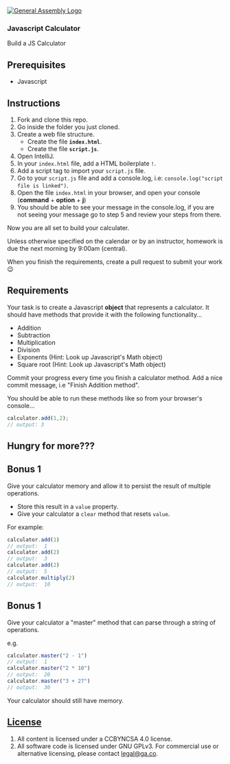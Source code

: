 [![General Assembly Logo](https://camo.githubusercontent.com/1a91b05b8f4d44b5bbfb83abac2b0996d8e26c92/687474703a2f2f692e696d6775722e636f6d2f6b6538555354712e706e67)](https://generalassemb.ly/education/web-development-immersive)

### Javascript Calculator

Build a JS Calculator

## Prerequisites

-   Javascript

## Instructions

1.  Fork and clone this repo.
1.  Go inside the folder you just cloned.
1.  Create a web file structure.
    * Create the file **`index.html`**.
    * Create the file **`script.js`**.
1.  Open IntelliJ.
1.  In your `index.html` file, add a HTML boilerplate `!`.
1.  Add a script tag to import your `script.js` file.
1.  Go to your `script.js` file and add a console.log, i.e: `console.log("script file is linked")`.
1.  Open the file `index.html` in your browser, and open your console (**command** + **option** + **j**)
1.  You should be able to see your message in the console.log, if you are not seeing your message go to step 5 and review your steps from there. 

Now you are all set to build your calculater.


Unless otherwise specified on the calendar or by an instructor, homework is due the next morning by 9:00am (central).

When you finish the requirements, create a pull request to submit your work :wink:

## Requirements

Your task is to create a Javascript **object** that represents a calculator. It should have methods that provide it with the following functionality...

- Addition
- Subtraction
- Multiplication
- Division
- Exponents (Hint: Look up Javascript's Math object)
- Square root (Hint: Look up Javascript's Math object)

Commit your progress every time you finish a calculator method. Add a nice commit message, i.e "Finish Addition method".

You should be able to run these methods like so from your browser's console...

```js
calculator.add(1,2);
// output: 3
```

## Hungry for more???
## Bonus 1
Give your calculator memory and allow it to persist the result of multiple operations.
* Store this result in a `value` property.
* Give your calculator a `clear` method that resets `value`.

For example:

```js
calculator.add(1)
// output:  1
calculator.add(2)
// output:  3
calculator.add(2)
// output:  5
calculator.multiply(2)
// output:  10
```

## Bonus 1
Give your calculator a "master" method that can parse through a string of operations.

e.g.
```js
calculator.master("2 - 1")
// output:  1
calculator.master("2 * 10")
// output:  20
calculator.master("3 + 27")
// output:  30
```
Your calculator should still have memory.
## [License](LICENSE)

1.  All content is licensed under a CC­BY­NC­SA 4.0 license.
2.  All software code is licensed under GNU GPLv3. For commercial use or
    alternative licensing, please contact legal@ga.co.
